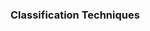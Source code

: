 ### Classification Techniques

<!-- 
1. Decision trees
2. Naïve Bayes classifiers
3. Support vector machines
4. Logistic regression
5. K-nearest neighbor
6. Neural networks
 -->